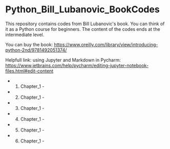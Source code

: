 # Python_Bill_Lubanovic_BookCodes

This repository contains codes from Bill Lubanovic's book.  You can think of it as a Python course for beginners. The content of the codes ends at the intermediate level.

You can buy the book: https://www.oreilly.com/library/view/introducing-python-2nd/9781492051374/

Helpfull link: using Jupyter and Markdown in Pycharm: https://www.jetbrains.com/help/pycharm/editing-jupyter-notebook-files.html#edit-content


* 1. Chapter_1 - 
* 2. Chapter_1 - 
* 3. Chapter_1 - 
* 4. Chapter_1 - 
* 5. Chapter_1 - 
* 6. Chapter_1 - 
